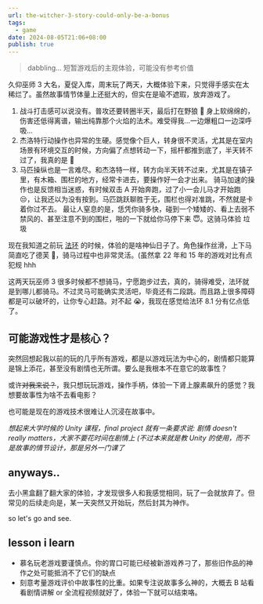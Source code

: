 ```yaml
---
url: the-witcher-3-story-could-only-be-a-bonus
tags:
  - game
date: 2024-08-05T21:06+08:00
publish: true
---
```

> dabbling... 短暂游戏后的主观体验，可能没有参考价值

久仰巫师 3 大名，夏促入库，周末玩了两天，大概体验下来，只觉得手感实在太稀烂了。虽然故事情节体量上还挺大的，但实在是瑜不遮瑕，放弃游戏了。
1. 战斗打击感可以说没有。普攻还要转圈半天，最后打在野狼 🐺 身上软绵绵的，伤害还低得离谱，输出纯靠那个火焰的法术。难受得我...一边爆粗口一边深呼吸...
2. 杰洛特行动操作也异常的生硬。感觉像个巨人，转身很不灵活，尤其是在室内场景有环境交互的时候，方向偏了点想转动一下，摇杆都推到底了，半天转不过了，我真的是 🤬
3. 马匹操纵也是一言难尽。和杰洛特一样，转方向半天转不过来，尤其是在镇子里，有木箱、围栏的地方，经常卡进去，要操作好一会才出来。
   骑马加速的操作也是反馈相当迷惑，有时候双击 A 开始奔跑，过了小一会儿马才开始跑 😒，让我还以为没有按到。马匹跳跃聊胜于无，围栏也得对准跳，不然就是卡着你过不去。
   最让人窒息的是，恁凭你骑多快，碰到一个矮矮的、看上去弱不禁风的、甚至注意不到的围栏，啪的一下就给你马停下来 😇。这骑马体验 垃圾

现在我知道之前玩 [法环](./EldenRing) 的时候，体验的是啥神仙日子了。角色操作丝滑，上下马简直吃了德芙 🍫，骑马过程中也非常灵活。(虽然拿 22 年和 15 年的游戏对比有点犯规 hhh

这两天玩巫师 3 很多时候都不想骑马，宁愿跑步过去，真的，骑得难受，法环就是到哪儿都骑马。不过灵马可能确实灵活吧，毕竟还有二段跳。而且路上很多障碍都是可以破坏的，让你专心赶路。对不起 😭，我现在感觉给法环 8.1 分有亿点低了。

## 可能游戏性才是核心？

突然回想起我以前的玩的几乎所有游戏，都是以游戏玩法为中心的，剧情都只能算是锦上添花，甚至没有剧情也无所谓。要么是我根本不在意它的故事性？

或许~~对我来说？~~，我只想玩玩游戏，操作手柄，体验一下肾上腺素飙升的感觉？我想要故事性为啥不去看电影？

也可能是现在的游戏技术很难让人沉浸在故事中。

_想起来大学时候的 Unity 课程，final project 就有一条要求说: 剧情 doesn't really matters，大家不要花时间在剧情上 (不过本来就是教 Unity 的使用，而不是故事的情节设计，那是另外一门课了_

## anyways..

去小黑盒翻了翻大家的体验，才发现很多人和我感觉相同，玩了一会就放弃了。但常见的后续走向是，某一天突然又开始玩，然后封其为神作。

so let's go and see.

## lesson i learn

- 慕名玩老游戏要谨慎点。你的胃口可能已经被新游戏养刁了，那些旧作品的神作之处可能抵消不了它们的缺点
- 刻意考量游戏评价中故事性的比重。如果专注说故事多么神的，大概去 B 站看看剧情讲解 or 全流程视频就好了，体验一下就可以结束咯。

